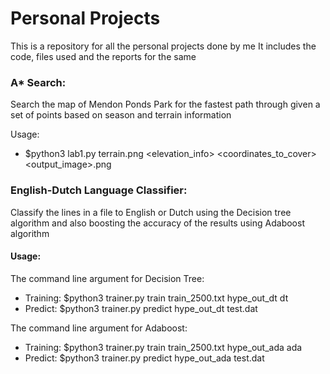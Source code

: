 # Personal Projects

This is a repository for all the personal projects done by me
It includes the code, files used and the reports for the same

### A* Search:
Search the map of Mendon Ponds Park for the fastest path through given a set of points based on season and terrain information

Usage:
- $python3 lab1.py terrain.png <elevation_info> <coordinates_to_cover> <season> <output_image>.png

### English-Dutch Language Classifier:
Classify the lines in a file to English or Dutch using the Decision tree algorithm and also boosting the accuracy of the results using Adaboost algorithm

#### Usage:
The command line argument for Decision Tree:
- Training: $python3 trainer.py train train_2500.txt hype_out_dt dt
- Predict: $python3 trainer.py predict hype_out_dt test.dat

The command line argument for Adaboost: 
- Training: $python3 trainer.py train train_2500.txt hype_out_ada ada 
- Predict: $python3 trainer.py predict hype_out_ada test.dat
